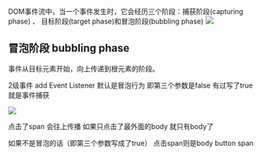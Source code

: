 DOM事件流中，当一个事件发生时，它会经历三个阶段：捕获阶段(capturing phase) 、 目标阶段(target phase)和冒泡阶段(bubbling phase)
![](https://cdn.nlark.com/yuque/0/2024/png/33778458/1711869081386-7a27d75c-44d9-4066-a07f-ecdf1212589a.png)
## 冒泡阶段 bubbling phase

事件从目标元素开始，向上传递到根元素的阶段。

2级事件 add Event Listener 默认是冒泡行为 即第三个参数是false 有过写了true就是事件捕获

![](https://cdn.nlark.com/yuque/0/2024/png/33778458/1711869328525-4072222c-0a04-4e66-b5a7-681103f88f76.png)

点击了span 会往上传播 如果只点击了最外面的body 就只有body了

如果不是冒泡的话（即第三个参数写成了true） 点击span则是body button span